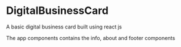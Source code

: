 # DigitalBusinessCard
A basic digital business card built using react js

The app components contains the info, about and footer components
